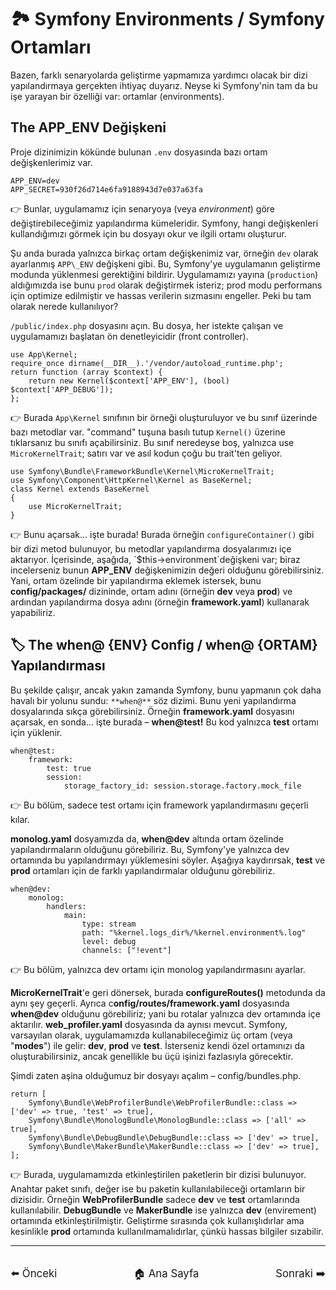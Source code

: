 # 🏞️ Symfony Environments / Symfony Ortamları

Bazen, farklı senaryolarda geliştirme yapmamıza yardımcı olacak bir dizi yapılandırmaya gerçekten ihtiyaç duyarız. Neyse ki Symfony'nin tam da bu işe yarayan bir özelliği var: ortamlar (environments).

## The APP_ENV Değişkeni

Proje dizinimizin kökünde bulunan `.env` dosyasında bazı ortam değişkenlerimiz var.

```
APP_ENV=dev
APP_SECRET=930f26d714e6fa9188943d7e037a63fa
```

👉 Bunlar, uygulamamız için senaryoya (veya _environment_) göre değiştirebileceğimiz yapılandırma kümeleridir. Symfony, hangi değişkenleri kullandığımızı görmek için bu dosyayı okur ve ilgili ortamı oluşturur.

Şu anda burada yalnızca birkaç ortam değişkenimiz var, örneğin `dev` olarak ayarlanmış `APP\_ENV` değişkeni gibi. Bu, Symfony'ye uygulamanın geliştirme modunda yüklenmesi gerektiğini bildirir. Uygulamamızı yayına (`production`) aldığımızda ise bunu `prod` olarak değiştirmek isteriz; prod modu performans için optimize edilmiştir ve hassas verilerin sızmasını engeller. Peki bu tam olarak nerede kullanılıyor?

`/public/index.php` dosyasını açın. Bu dosya, her istekte çalışan ve uygulamamızı başlatan ön denetleyicidir (front controller).

```
use App\Kernel;
require_once dirname(__DIR__).'/vendor/autoload_runtime.php';
return function (array $context) {
    return new Kernel($context['APP_ENV'], (bool) $context['APP_DEBUG']);
};
```

👉 Burada `App\Kernel` sınıfının bir örneği oluşturuluyor ve bu sınıf üzerinde bazı metodlar var. "command" tuşuna basılı tutup `Kernel()` üzerine tıklarsanız bu sınıfı açabilirsiniz. Bu sınıf neredeyse boş, yalnızca use `MicroKernelTrait`; satırı var ve asıl kodun çoğu bu trait'ten geliyor.

```
use Symfony\Bundle\FrameworkBundle\Kernel\MicroKernelTrait;
use Symfony\Component\HttpKernel\Kernel as BaseKernel;
class Kernel extends BaseKernel
{
    use MicroKernelTrait;
}
```

👉 Bunu açarsak... işte burada! Burada örneğin `configureContainer()` gibi bir dizi metod bulunuyor, bu metodlar yapılandırma dosyalarımızı içe aktarıyor. İçerisinde, aşağıda, \`$this->environment`değişkeni var; biraz incelerseniz bunun **APP_ENV** değişkenimizin değeri olduğunu görebilirsiniz. Yani, ortam özelinde bir yapılandırma eklemek istersek, bunu **config/packages/** dizininde, ortam adını (örneğin **dev** veya **prod**) ve ardından yapılandırma dosya adını (örneğin **framework.yaml**) kullanarak yapabiliriz.

## 🏷️ The when@ {ENV} Config / when@ {ORTAM} Yapılandırması

Bu şekilde çalışır, ancak yakın zamanda Symfony, bunu yapmanın çok daha havalı bir yolunu sundu: `**when@**` söz dizimi. Bunu yeni yapılandırma dosyalarında sıkça görebilirsiniz. Örneğin **framework.yaml** dosyasını açarsak, en sonda... işte burada – **when\@test!** Bu kod yalnızca **test** ortamı için yüklenir.

```
when@test:
    framework:
        test: true
        session:
            storage_factory_id: session.storage.factory.mock_file
```

👉 Bu bölüm, sadece test ortamı için framework yapılandırmasını geçerli kılar.

**monolog.yaml** dosyamızda da, **when\@dev** altında ortam özelinde yapılandırmaların olduğunu görebiliriz. Bu, Symfony'ye yalnızca dev ortamında bu yapılandırmayı yüklemesini söyler. Aşağıya kaydırırsak, **test** ve **prod** ortamları için de farklı yapılandırmalar olduğunu görebiliriz.

```
when@dev:
    monolog:
        handlers:
            main:
                type: stream
                path: "%kernel.logs_dir%/%kernel.environment%.log"
                level: debug
                channels: ["!event"]
```

👉 Bu bölüm, yalnızca dev ortamı için monolog yapılandırmasını ayarlar.

**MicroKernelTrait**'e geri dönersek, burada **configureRoutes()** metodunda da aynı şey geçerli. Ayrıca c**onfig/routes/framework.yaml** dosyasında **when\@dev** olduğunu görebiliriz; yani bu rotalar yalnızca dev ortamında içe aktarılır. **web_profiler.yaml** dosyasında da aynısı mevcut. Symfony, varsayılan olarak, uygulamamızda kullanabileceğimiz üç ortam (veya "**modes**") ile gelir: **dev**, **prod** ve **test**. İsterseniz kendi özel ortamınızı da oluşturabilirsiniz, ancak genellikle bu üçü işinizi fazlasıyla görecektir.

Şimdi zaten aşina olduğumuz bir dosyayı açalım – config/bundles.php.

```
return [
    Symfony\Bundle\WebProfilerBundle\WebProfilerBundle::class => ['dev' => true, 'test' => true],
    Symfony\Bundle\MonologBundle\MonologBundle::class => ['all' => true],
    Symfony\Bundle\DebugBundle\DebugBundle::class => ['dev' => true],
    Symfony\Bundle\MakerBundle\MakerBundle::class => ['dev' => true],
];
```

👉 Burada, uygulamamızda etkinleştirilen paketlerin bir dizisi bulunuyor. Anahtar paket sınıfı, değer ise bu paketin kullanılabileceği ortamların bir dizisidir. Örneğin **WebProfilerBundle** sadece **dev** ve **test** ortamlarında kullanılabilir. **DebugBundle** ve **MakerBundle** ise yalnızca **dev** (envirement) ortamında etkinleştirilmiştir. Geliştirme sırasında çok kullanışlıdırlar ama kesinlikle **prod** ortamında kullanılmamalıdırlar, çünkü hassas bilgiler sızabilir.

---

<div style="display: flex; justify-content: space-between; align-items: center; margin-top: 32px;">
    <a href="./6_ How autowiring works.md" title="Önceki" style="text-decoration: none; font-size: 1.2em;">⬅️ Önceki</a>
    <a href="../README.md" title="Ana Sayfa" style="text-decoration: none; font-size: 1.2em;">🏠 Ana Sayfa</a>
    <a href="./8_The Prod Environment.md" title="Sonraki" style="text-decoration: none; font-size: 1.2em;">Sonraki ➡️</a>
</div>
